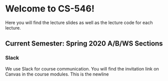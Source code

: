# Welcome to CS-546!
Here you will find the lecture slides as well as the lecture code for each lecture.

## Current Semester: Spring 2020 A/B/WS Sections 



### Slack

We use Slack for course communication.  You will find the invitation link on Canvas in the course modules. 
This is the newline 
